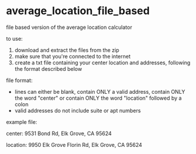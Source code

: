 # average_location_file_based
file based version of the average location calculator

to use: 
1. download and extract the files from the zip
2. make sure that you're connected to the internet
3. create a txt file containing your center location and addresses, following the format described below


file format:
- lines can either be blank, contain ONLY a valid address, contain ONLY the word "center" or contain ONLY the word "location" followed by a colon
- valid addresses do not include suite or apt numbers

example file:

center:
9531 Bond Rd, Elk Grove, CA 95624

location:
9950 Elk Grove Florin Rd, Elk Grove, CA 95624
